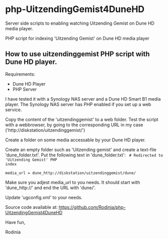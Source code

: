 php-UitzendingGemist4DuneHD
===========================
Server side scripts to enabling watching Uitzending Gemist on Dune HD media player.

PHP script for indexing 'Uitzending Gemist' on Dune HD media player

## How to use uitzendinggemist PHP script with Dune HD player.
 
Requirements:
- Dune HD Player
- PHP Server

I have tested it with a Synology NAS server and a Dune HD Smart B1 media player.
The Synology NAS server has PHP enabled if you set up a web service.


Copy the content of the 'uitzendinggemist' to a web folder.
Test the script with a webbrowser, by going to the corresponding URL in my case ('http://diskstation/uitzendinggemist/')

Create a folder on some media accessable by your Dune HD player.

Create an empty folder such as 'Uitzending gemist' and create a text-file 'dune_folder.txt'. 
Put the following text in 'dune_folder.txt':
<code>
    # Redirected to 'Uitzending Gemist' PHP index  
    media_url = dune_http://diskstation/uitzendinggemist/dune/
</code>

Make sure you adjest media_url to you needs.
It should start with 'dune_http://' and end the URL with 'dune/'.

Update 'ugconfig.xml' to your needs.

Source code available at: https://github.com/Rodinia/php-UitzendingGemist4DuneHD

Have fun,

Rodinia



